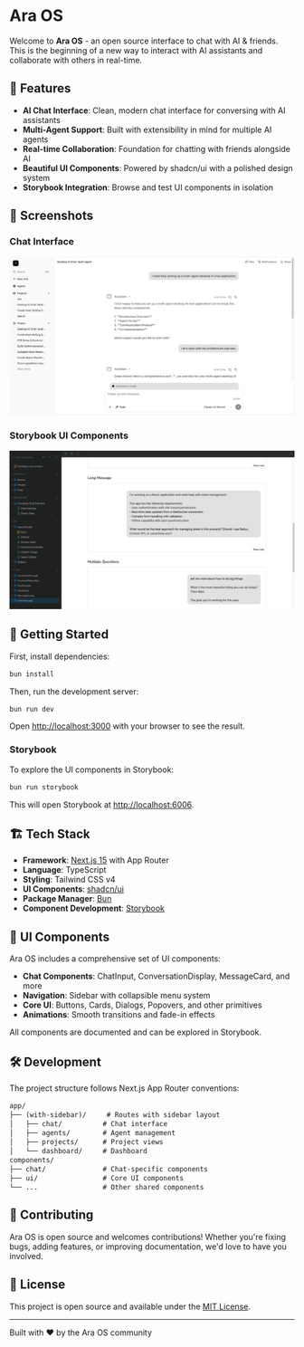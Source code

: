 # Ara OS

Welcome to **Ara OS** - an open source interface to chat with AI & friends. This is the beginning of a new way to interact with AI assistants and collaborate with others in real-time.

## 🌟 Features

- **AI Chat Interface**: Clean, modern chat interface for conversing with AI assistants
- **Multi-Agent Support**: Built with extensibility in mind for multiple AI agents
- **Real-time Collaboration**: Foundation for chatting with friends alongside AI
- **Beautiful UI Components**: Powered by shadcn/ui with a polished design system
- **Storybook Integration**: Browse and test UI components in isolation

## 📸 Screenshots

### Chat Interface
![Chat Interface](docs/screenshot-chat.png)

### Storybook UI Components
![Storybook](docs/screenshot-storybook.png)

## 🚀 Getting Started

First, install dependencies:

```bash
bun install
```

Then, run the development server:

```bash
bun run dev
```

Open [http://localhost:3000](http://localhost:3000) with your browser to see the result.

### Storybook

To explore the UI components in Storybook:

```bash
bun run storybook
```

This will open Storybook at [http://localhost:6006](http://localhost:6006).

## 🏗️ Tech Stack

- **Framework**: [Next.js 15](https://nextjs.org) with App Router
- **Language**: TypeScript
- **Styling**: Tailwind CSS v4
- **UI Components**: [shadcn/ui](https://ui.shadcn.com)
- **Package Manager**: [Bun](https://bun.sh)
- **Component Development**: [Storybook](https://storybook.js.org)

## 🎨 UI Components

Ara OS includes a comprehensive set of UI components:

- **Chat Components**: ChatInput, ConversationDisplay, MessageCard, and more
- **Navigation**: Sidebar with collapsible menu system
- **Core UI**: Buttons, Cards, Dialogs, Popovers, and other primitives
- **Animations**: Smooth transitions and fade-in effects

All components are documented and can be explored in Storybook.

## 🛠️ Development

The project structure follows Next.js App Router conventions:

```
app/
├── (with-sidebar)/     # Routes with sidebar layout
│   ├── chat/          # Chat interface
│   ├── agents/        # Agent management
│   ├── projects/      # Project views
│   └── dashboard/     # Dashboard
components/
├── chat/              # Chat-specific components
├── ui/                # Core UI components
└── ...                # Other shared components
```

## 🤝 Contributing

Ara OS is open source and welcomes contributions! Whether you're fixing bugs, adding features, or improving documentation, we'd love to have you involved.

## 📄 License

This project is open source and available under the [MIT License](LICENSE).

---

Built with ❤️ by the Ara OS community